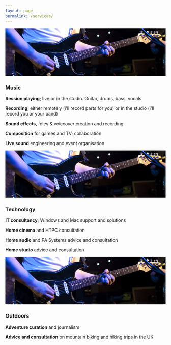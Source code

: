 ```yaml
---
layout: page
permalink: /services/
---
```


![Music](/images/stratcloseup.jpeg)
 ### Music
  
 **Session playing**; live or in the studio. Guitar, drums, bass, vocals
    
 **Recording**; either remotely (i'll record parts for you) or in the studio (i'll record you or your band)
 
 **Sound effects**, foley & voiceover creation and recording
    
 **Composition** for games and TV; collaboration
 
 **Live sound** engineering and event organisation
 

![Technology](/images/stratcloseup.jpeg)
 ### Technology
 
 **IT consultancy**; Windows and Mac support and solutions
 
 **Home cinema** and HTPC consultation
 
 **Home audio** and PA Systems advice and consultation
    
 **Home studio** advice and consultation
 

![Outdoors](/images/stratcloseup.jpeg)
### Outdoors

**Adventure curation** and journalism

**Advice and consultation** on mountain biking and hiking trips in the UK
